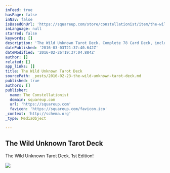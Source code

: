 ```yaml
---
inFeed: true
hasPage: false
inNav: false
isBasedOnUrl: 'https://squareup.com/store/constellationist/item/the-wild-unknown-tarot-deck'
inLanguage: null
starred: false
keywords: []
description: 'The Wild Unknown Tarot Deck. Complete 78 Card Deck, includes minor and major arcana + instructions. NOTE: This is the 1st edition deck, and is no longer in print!'
datePublished: '2016-03-03T21:37:40.642Z'
dateModified: '2016-02-26T19:37:04.884Z'
author: []
related: []
app_links: []
title: The Wild Unknown Tarot Deck
sourcePath: _posts/2016-02-23-the-wild-unknown-tarot-deck.md
published: true
authors: []
publisher:
  name: The Constellationist
  domain: squareup.com
  url: 'https://squareup.com'
  favicon: 'https://squareup.com/favicon.ico'
_context: 'http://schema.org'
_type: MediaObject

---
```

<article style=""><h1>The Wild Unknown Tarot Deck</h1><p>The Wild Unknown Tarot Deck. 1st Edition!</p><img src="https://s3-us-west-2.amazonaws.com/the-grid-img/p/44a8c5eed7c056e1c02eb66ae78b9ea556ab908d.jpg" /></article>